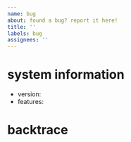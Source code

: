 ```yaml
---
name: bug
about: found a bug? report it here!
title: ''
labels: bug
assignees: ''
---
```


# system information
+ version: <!-- provide your `spotify_player -V`-->
+ features: <!-- if you installed via `cargo`, provide the features built with spotify-player-->

# backtrace
<!--
provide the backtrace and logs, usually located in
`$HOME/.cache/spotify-player`.
-->
